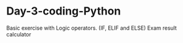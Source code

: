 # Day-3-coding-Python
Basic exercise with Logic operators. (IF, ELIF and ELSE)
Exam result calculator
